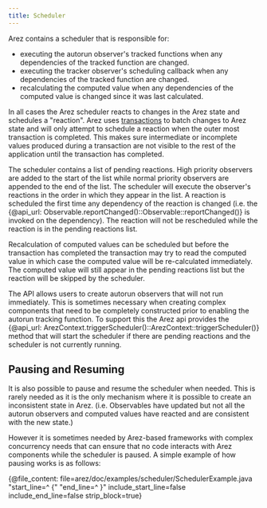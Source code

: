 ```yaml
---
title: Scheduler
---
```


Arez contains a scheduler that is responsible for:

* executing the autorun observer's tracked functions when any dependencies of the tracked function are changed.
* executing the tracker observer's scheduling callback when any dependencies of the tracked function are changed.
* recalculating the computed value when any dependencies of the computed value is changed since it was last calculated.

In all cases the Arez scheduler reacts to changes in the Arez state and schedules a "reaction". Arez uses
[transactions](transactions.md) to batch changes to Arez state and will only attempt to schedule a reaction when
the outer most transaction is completed. This makes sure intermediate or incomplete values produced during a
transaction are not visible to the rest of the application until the transaction has completed.

The scheduler contains a list of pending reactions. High priority observers are added to the start of the list while
normal priority observers are appended to the end of the list. The scheduler will execute the observer's reactions
in the order in which they appear in the list. A reaction is scheduled the first time any dependency of the reaction
is changed (i.e. the {@api_url: Observable.reportChanged()::Observable::reportChanged()} is invoked on the
dependency). The reaction will not be rescheduled while the reaction is in the pending reactions list.

Recalculation of computed values can be scheduled but before the transaction has completed the transaction may try
to read the computed value in which case the computed value will be re-calculated immediately. The computed value
will still appear in the pending reactions list but the reaction will be skipped by the scheduler.

The API allows users to create autorun observers that will not run immediately. This is sometimes necessary when
creating complex components that need to be completely constructed prior to enabling the autorun tracking function.
To support this the Arez api provides the {@api_url: ArezContext.triggerScheduler()::ArezContext::triggerScheduler()}
method that will start the scheduler if there are pending reactions and the scheduler is not currently running.

## Pausing and Resuming

It is also possible to pause and resume the scheduler when needed. This is rarely needed as it is the only mechanism
where it is possible to create an inconsistent state in Arez. (i.e. Observables have updated but not all the autorun
observers and computed values have reacted and are consistent with the new state.)

However it is sometimes needed by Arez-based frameworks with complex concurrency needs that can ensure that no code
interacts with Arez components while the scheduler is paused. A simple example of how pausing works is as follows:

{@file_content: file=arez/doc/examples/scheduler/SchedulerExample.java "start_line=^  {" "end_line=^  }" include_start_line=false include_end_line=false strip_block=true}
